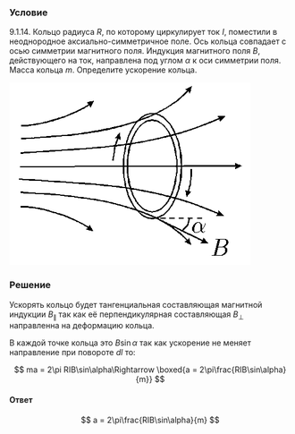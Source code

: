 ###  Условие

$9.1.14.$ Кольцо радиуса $R$, по которому циркулирует ток $I$, поместили в неоднородное аксиально-симметричное поле. Ось кольца совпадает с осью симметрии магнитного поля. Индукция магнитного поля $B$, действующего на ток, направлена под углом $\alpha$ к оси симметрии поля. Масса кольца $m$. Определите ускорение кольца.

![ К задаче $9.1.14$ |431x326, 39%](../../img/9.1.14/statement.png)

### Решение

Ускорять кольцо будет тангенциальная составляющая магнитной индукции $B_{\|}$ так как её перпендикулярная составляющая $B_\bot$ направленна на деформацию кольца.

В каждой точке кольца это $B\sin\alpha$ так как ускорение не меняет направление при повороте $dl$ то:

$$
ma = 2\pi RIB\sin\alpha\Rightarrow \boxed{a = 2\pi\frac{RIB\sin\alpha}{m}}
$$

#### Ответ

$$
a = 2\pi\frac{RIB\sin\alpha}{m}
$$